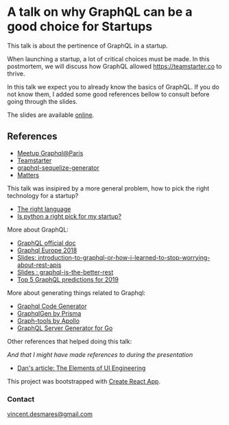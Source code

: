 # A talk on why GraphQL can be a good choice for Startups

This talk is about the pertinence of GraphQL in a startup.

When launching a startup, a lot of critical choices must be made. In this postmortem, we will discuss how GraphQL allowed https://teamstarter.co to thrive.

In this talk we expect you to already know the basics of GraphQL. If you do not know them, I added some good references bellow to consult before going through the slides.

The slides are available [online](https://vincentdesmares.github.io/talk-startups-and-graphql-benefits-and-drawbacks/).

## References

- [Meetup Graphql@Paris](https://www.meetup.com/parisgraphql/)
- [Teamstarter](https://teamstarter.co)
- [graphql-sequelize-generator](https://github.com/matterstech/graphql-sequelize-generator)
- [Matters](https://matters.tech)

This talk was insipired by a more general problem, how to pick the right technology for a startup?

- [The right language](https://medium.com/future-of-work/which-programming-language-is-right-for-my-startup-a-guide-for-non-technical-founders-a7d96b00dd8b)
- [Is python a right pick for my startup?](https://www.merixstudio.com/blog/is-python-best-programming-language-your-startup/)

More about GraphQL:

- [GraphQL official doc](https://graphql.org/learn/)
- [Graphql Europe 2018](https://medium.com/graphqlconf/watch-all-talks-from-graphql-europe-2018-4a47ee28570a)
- [Slides: introduction-to-graphql-or-how-i-learned-to-stop-worrying-about-rest-apis](https://www.slideshare.net/AhmadHafizIsmail/introduction-to-graphql-or-how-i-learned-to-stop-worrying-about-rest-apis)
- [Slides : graphql-is-the-better-rest](https://www.slideshare.net/DataWorksMD/graphql-is-the-better-rest?qid=c1e36de6-f4f2-4a9f-87c5-fe6ec9404ccc&v=&b=&from_search=1)
- [Top 5 GraphQL predictions for 2019](https://medium.com/graphqlconf/top-5-graphql-predictions-for-2019-6f281f16fac1?source=collection_home---6------0---------------------)

More about generating things related to Graphql:

- [Graphql Code Generator](https://github.com/dotansimha/graphql-code-generator)
- [GraphqlGen by Prisma](https://www.prisma.io/blog/graphqlgen-fj3s0ssc1jsx/)
- [Graph-tools by Apollo](https://github.com/apollographql/graphql-tools)
- [GraphQL Server Generator for Go](https://en.99designs.fr/blog/engineering/gqlgen-a-graphql-server-generator-for-go)

Other references that helped doing this talk:

_And that I might have made references to during the presentation_

- [Dan's article: The Elements of UI Engineering](https://overreacted.io/the-elements-of-ui-engineering)

This project was bootstrapped with [Create React App](https://github.com/facebookincubator/create-react-app).

### Contact

vincent.desmares@gmail.com
